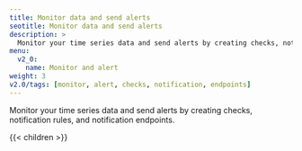 ```yaml
---
title: Monitor data and send alerts
seotitle: Monitor data and send alerts
description: >
  Monitor your time series data and send alerts by creating checks, notification rules, and notification endpoints.
menu:
  v2_0:
    name: Monitor and alert
weight: 3
v2.0/tags: [monitor, alert, checks, notification, endpoints]
---
```


Monitor your time series data and send alerts by creating checks, notification rules, and notification endpoints.

{{< children >}}
